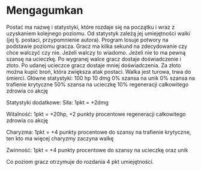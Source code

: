 # Mengagumkan
Postać ma nazwę i statystyki, które rozdaje się na początku i wraz z uzyskaniem kolejnego poziomu. Od statystyk zależą jej umiejętności walki (jej tj. postaci,  przypomnienie autora). Program losuje potwory na podstawie poziomu gracza. Gracz ma kilka sekund na zdecydowanie czy chce walczyć czy nie. Jeżeli walczy to wiadomo. Jeżeli nie to ma pewną szansę na ucieczkę. Po wygranej walce gracz dostaje doświadczenie i złoto. Po udanej ucieczce gracz dostaje mniej doświadczenia. Za złoto można kupić broń, która zwiększa atak postaci. Walka jest turowa, trwa do śmierci. 
Główne statystyki:
100 hp
10 dmg
0% szansa na unik
0% szansa na trafienie krytyczne
50% szansa na ucieczkę
10% regeneracji całkowitego zdrowia co akcję

Statystyki dodatkowe:
Siła: 
1pkt = +2dmg

Witalność: 
1pkt = +20hp, +2 punkty procentowe regeneracji całkowitego zdrowia co akcję

Charyzma:
1pkt = +4 punkty procentowe do szansy na trafienie krytyczne, ten kto ma więcej charyzmy zaczyna walkę

Zwinność:
1pkt = +4 punkty procentowe do szansy na ucieczkę oraz unik 

Co poziom gracz otrzymuje do rozdania 4 pkt umiejętności.
